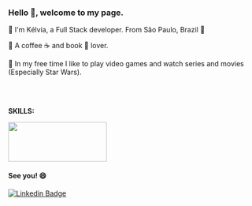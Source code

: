 ### Hello 👋,  welcome to my page.

 🔹 I'm Kélvia, a Full Stack developer. From São Paulo, Brazil 💞️

 🔹 A coffee ☕ and book 📖 lover.

 🔹 In my free time I like to play video games and watch series and movies (Especially Star Wars).
 
<br>
<br>

<b> SKILLS: </b>

<img src="https://github.com/keelcoutinho/imagens/blob/main/skills.png?raw=true" width="200" height="80">


#### See you! 😄
[![Linkedin Badge](https://img.shields.io/badge/-LinkedIn-blue?style=flat-square&logo=Linkedin&logoColor=white&link=https://www.linkedin.com/in/fagnerpsantos/)](https://www.linkedin.com/in/anakelvia-coutinho/)

